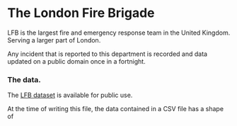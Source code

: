# The London Fire Brigade
LFB is the largest fire and emergency response team in the United Kingdom. Serving a larger part of London.

Any incident that is reported to this department is recorded and data updated on a public domain once in a fortnight.

### The data.
The <a href = "https://data.london.gov.uk/dataset/london-fire-brigade-incident-records">LFB dataset</a> is available for public use.

At the time of writing this file, the data contained in a CSV file has a shape of 








